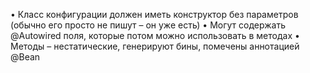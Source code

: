 • Класс конфигурации должен иметь конструктор без параметров (обычно его просто не пишут – он уже есть) 
• Могут содержать @Autowired поля, которые потом можно использовать в методах 
• Методы – нестатические, генерируют бины, помечены аннотацией @Bean